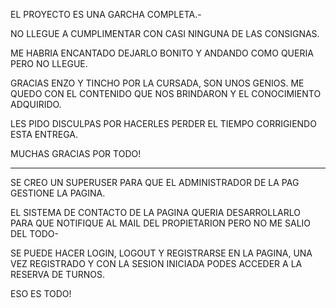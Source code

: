 EL PROYECTO ES UNA GARCHA COMPLETA.- 

NO LLEGUE A CUMPLIMENTAR CON CASI NINGUNA DE LAS CONSIGNAS.

ME HABRIA ENCANTADO DEJARLO BONITO Y ANDANDO COMO QUERIA PERO NO LLEGUE.

GRACIAS ENZO Y TINCHO POR LA CURSADA, SON UNOS GENIOS. ME QUEDO CON EL CONTENIDO QUE NOS BRINDARON Y EL CONOCIMIENTO ADQUIRIDO.

LES PIDO DISCULPAS POR HACERLES PERDER EL TIEMPO CORRIGIENDO ESTA ENTREGA.

MUCHAS GRACIAS POR TODO!


- - - - - - - - - - - - - - - - - 

SE CREO UN SUPERUSER PARA QUE EL ADMINISTRADOR DE LA PAG GESTIONE LA PAGINA.

EL SISTEMA DE CONTACTO DE LA PAGINA QUERIA DESARROLLARLO PARA QUE NOTIFIQUE AL MAIL DEL PROPIETARION PERO NO ME SALIO DEL TODO-

SE PUEDE HACER LOGIN, LOGOUT Y REGISTRARSE EN LA PAGINA, UNA VEZ REGISTRADO Y CON LA SESION INICIADA PODES ACCEDER A LA RESERVA DE TURNOS.

ESO ES TODO!

